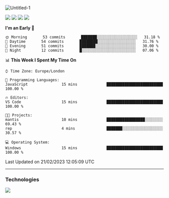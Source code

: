 ![Untitled-1](https://user-images.githubusercontent.com/60234159/205467341-42e8f0b2-29cf-4c4a-8c69-b9ffe772e4c8.png)

<a href="https://discord.gg/JHSdfAzd"><img src="https://img.shields.io/discord/870040784165040139"></a>
<a href="https://birb.studio"><img src="https://img.shields.io/website?down_color=red&down_message=down&up_color=green&up_message=up&url=https%3A%2F%2Fbirb.studio"></a>
<a href="https://github.com/birbexe"><img src="https://img.shields.io/github/followers/birbexe"></a>
<a href="https://github.com/birbexe"><img src="https://img.shields.io/github/stars/birbexe"></a>

<!--START_SECTION:waka-->
**I'm an Early 🐤** 

```text
🌞 Morning       53 commits       ███████░░░░░░░░░░░░░░░░░░   31.18 % 
🌆 Daytime       54 commits       ████████░░░░░░░░░░░░░░░░░   31.76 % 
🌃 Evening       51 commits       ███████░░░░░░░░░░░░░░░░░░   30.00 % 
🌙 Night         12 commits       █░░░░░░░░░░░░░░░░░░░░░░░░   07.06 % 

```


📊 **This Week I Spent My Time On** 

```text
⌚︎ Time Zone: Europe/London

💬 Programming Languages: 
JavaScript               15 mins             █████████████████████████   100.00 % 

🔥 Editors: 
VS Code                  15 mins             █████████████████████████   100.00 % 

🐱‍💻 Projects: 
mantis                   10 mins             █████████████████░░░░░░░░   69.43 % 
rep                      4 mins              ███████░░░░░░░░░░░░░░░░░░   30.57 % 

💻 Operating System: 
Windows                  15 mins             █████████████████████████   100.00 % 

```


 Last Updated on 21/02/2023 12:05:09 UTC
<!--END_SECTION:waka-->

---

### Technologies

<img src="https://github-readme-stats.vercel.app/api?username=birbexe&count_private=true&show_icons=true&theme=dark"></img>
